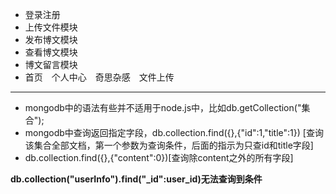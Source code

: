 * 登录注册
* 上传文件模块
* 发布博文模块
* 查看博文模块
* 博文留言模块
* 首页　个人中心　奇思杂感　文件上传
---
* mongodb中的语法有些并不适用于node.js中，比如db.getCollection("集合");
* mongodb中查询返回指定字段，db.collection.find({},{"id":1,"title":1}) [查询该集合全部文档，第一个参数为查询条件，后面的指示为只查id和title字段]
* db.collection.find({},{"content":0})[查询除content之外的所有字段]

**db.collection("userInfo").find("_id":user_id)无法查询到条件**